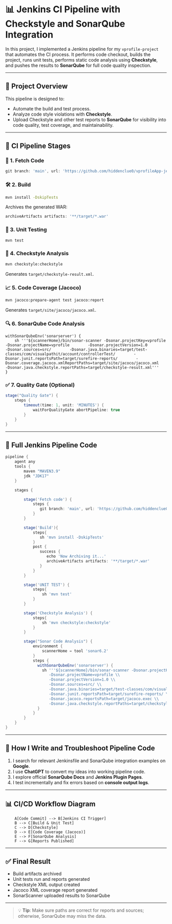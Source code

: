 
# 📊 Jenkins CI Pipeline with Checkstyle and SonarQube Integration

In this project, I implemented a Jenkins pipeline for my `vprofile-project` that automates the CI process. It performs code checkout, builds the project, runs unit tests, performs static code analysis using **Checkstyle**, and pushes the results to **SonarQube** for full code quality inspection.

---

## 🚀 Project Overview

This pipeline is designed to:

- Automate the build and test process.
- Analyze code style violations with **Checkstyle**.
- Upload Checkstyle and other test reports to **SonarQube** for visibility into code quality, test coverage, and maintainability.

---

## 🔄 CI Pipeline Stages

### 🧬 1. Fetch Code
```groovy
git branch: 'main', url: 'https://github.com/hiddenclue0/vprofileApp-jenkins-cicd-automation.git'
```

### 🛠️ 2. Build
```bash
mvn install -DskipTests
```
Archives the generated WAR:
```groovy
archiveArtifacts artifacts: '**/target/*.war'
```

### 🧪 3. Unit Testing
```bash
mvn test
```

### 🧹 4. Checkstyle Analysis
```bash
mvn checkstyle:checkstyle
```
Generates `target/checkstyle-result.xml`.

### 📈 5. Code Coverage (Jacoco)
```bash
mvn jacoco:prepare-agent test jacoco:report
```
Generates `target/site/jacoco/jacoco.xml`.

### 🔍 6. SonarQube Code Analysis
```
withSonarQubeEnv('sonarserver') {
    sh '''${scannerHome}/bin/sonar-scanner -Dsonar.projectKey=vprofile        -Dsonar.projectName=vprofile        -Dsonar.projectVersion=1.0        -Dsonar.sources=src/        -Dsonar.java.binaries=target/test-classes/com/visualpathit/account/controllerTest/        -Dsonar.junit.reportsPath=target/surefire-reports/        -Dsonar.coverage.jacoco.xmlReportPaths=target/site/jacoco/jacoco.xml        -Dsonar.java.checkstyle.reportPaths=target/checkstyle-result.xml'''
}
```

### ✅ 7. Quality Gate (Optional)
```groovy
stage("Quality Gate") {
    steps {
        timeout(time: 1, unit: 'MINUTES') {
            waitForQualityGate abortPipeline: true
        }
    }
}
```

---

## 🧾 Full Jenkins Pipeline Code

```groovy
pipeline {
	agent any
	tools {
	    maven "MAVEN3.9"
	    jdk "JDK17"
	}

	stages {

	    stage('Fetch code') {
            steps {
               git branch: 'main', url: 'https://github.com/hiddenclue0/vprofileApp-jenkins-cicd-automation.git'
            }
	    }

	    stage('Build'){
	        steps{
	           sh 'mvn install -DskipTests'
	        }
	        post {
	           success {
	              echo 'Now Archiving it...'
	              archiveArtifacts artifacts: '**/target/*.war'
	           }
	        }
	    }

	    stage('UNIT TEST') {
            steps{
                sh 'mvn test'
            }
        }

        stage('Checkstyle Analysis') {
            steps{
                sh 'mvn checkstyle:checkstyle'
            }
        }

        stage("Sonar Code Analysis") {
        	environment {
                scannerHome = tool 'sonar6.2'
            }
            steps {
              withSonarQubeEnv('sonarserver') {
                sh '''${scannerHome}/bin/sonar-scanner -Dsonar.projectKey=vprofile \\
                   -Dsonar.projectName=vprofile \\
                   -Dsonar.projectVersion=1.0 \\
                   -Dsonar.sources=src/ \\
                   -Dsonar.java.binaries=target/test-classes/com/visualpathit/account/controllerTest/ \\
                   -Dsonar.junit.reportsPath=target/surefire-reports/ \\
                   -Dsonar.jacoco.reportsPath=target/jacoco.exec \\
                   -Dsonar.java.checkstyle.reportPaths=target/checkstyle-result.xml'''
              }
            }
        }
	}
}

```
---

## 🤖 How I Write and Troubleshoot Pipeline Code

1. I search for relevant Jenkinsfile and SonarQube integration examples on **Google**.
2. I use **ChatGPT** to convert my ideas into working pipeline code.
3. I explore official **SonarQube Docs** and **Jenkins Plugin Pages**.
4. I test incrementally and fix errors based on **console output logs**.

---

## 📊 CI/CD Workflow Diagram

```
    A[Code Commit] --> B[Jenkins CI Trigger]
    B --> C[Build & Unit Test]
    C --> D[Checkstyle]
    D --> E[Code Coverage (Jacoco)]
    E --> F[SonarQube Analysis]
    F --> G[Reports Published]
```

---

## ✅ Final Result

- Build artifacts archived
- Unit tests run and reports generated
- Checkstyle XML output created
- Jacoco XML coverage report generated
- SonarScanner uploaded results to SonarQube

---

> 💡 **Tip**: Make sure paths are correct for reports and sources; otherwise, SonarQube may miss the data.
